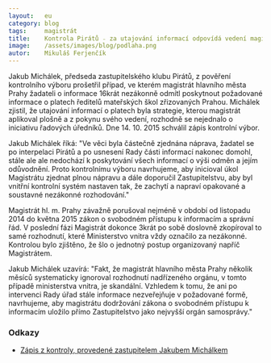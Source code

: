 ```yaml
---
layout:   eu
category: blog
tags:     magistrát
title:    Kontrola Pirátů ₋ za utajování informací odpovídá vedení magistrátu
image:    /assets/images/blog/podlaha.png
autor:    Mikuláš Ferjenčík
---
```


Jakub Michálek, předseda zastupitelského klubu Pirátů, z pověření kontrolního výboru prošetřil případ, ve kterém magistrát hlavního města Prahy žadateli o informace 16krát nezákonně odmítl poskytnout požadované informace o platech ředitelů mateřských škol zřizovaných Prahou. Michálek zjistil, že utajování informací o platech byla strategie, kterou magistrát aplikoval plošně a z pokynu svého vedení, rozhodně se nejednalo o iniciativu řadových úředníků. Dne 14. 10. 2015 schválil zápis kontrolní výbor. 

Jakub Michálek říká: "Ve věci byla částečně zjednána náprava, žadatel se po interpelaci Pirátů a po usnesení Rady části informací nakonec domohl, stále ale ale nedochází k poskytování všech informací o výši odměn a jejím odůvodnění. Proto kontrolnímu výboru navrhujeme, aby inicioval úkol Magistrátu zjednat plnou nápravu a dále doporučil Zastupitelstvu, aby byl vnitřní kontrolní systém nastaven tak, že zachytí a napraví opakované a soustavné nezákonné rozhodování."

Magistrát hl. m. Prahy závažně porušoval nejméně v období od listopadu 2014 do května 2015 zákon o svobodném přístupu k informacím a správní řád. V poslední fázi Magistrát dokonce 3krát po sobě doslovně zkopíroval to samé rozhodnutí, které Ministerstvo vnitra vždy označilo za nezákonné. Kontrolou bylo zjištěno, že šlo o jednotný postup organizovaný napříč Magistrátem.

Jakub Michálek uzavírá: "Fakt, že magistrát hlavního města Prahy několik měsíců systematicky ignoroval rozhodnutí nadřízeného orgánu, v tomto případě ministerstva vnitra, je skandální. Vzhledem k tomu, že ani po intervenci Rady úřad stále informace nezveřejňuje v požadované formě, navrhujeme, aby magistrátu dodržování zákona o svobodném přístupu k informacím uložilo přímo Zastupitelstvo jako nejvyšší orgán samosprávy." 

### Odkazy

* [Zápis z kontroly, provedené zastupitelem Jakubem Michálkem](https://github.com/pirati-cz/KlubPraha/blob/master/spisy/2015/95-kontrola-infz/7-vysledna-zprava/zapis2.pdf)


